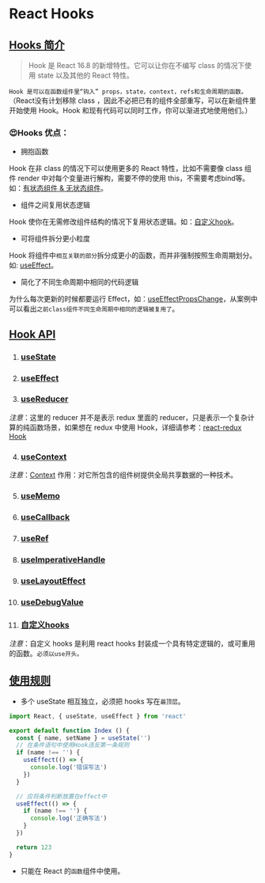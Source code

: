 # React Hooks

## [Hooks 简介](https://zh-hans.reactjs.org/docs/hooks-intro.html)

> Hook 是 React 16.8 的新增特性。它可以让你在不编写 class 的情况下使用 state 以及其他的 React 特性。

`Hook 是可以在函数组件里“钩入” props，state，context，refs和生命周期的函数。`（React没有计划移除 class ，因此不必把已有的组件全部重写，可以在新组件里开始使用 Hook。Hook 和现有代码可以同时工作，你可以渐进式地使用他们。）

### 😍Hooks 优点：

- <p>拥抱函数</p>
Hook 在非 class 的情况下可以使用更多的 React 特性，比如不需要像 class 组件 render 中对每个变量进行解构，需要不停的使用 this，不需要考虑bind等。如：[有状态组件 & 无状态组件](./src/hooks/01_classComponent_hooks.js)。

- <p>组件之间复用状态逻辑</p>
Hook 使你在无需修改组件结构的情况下复用状态逻辑。如：[自定义hook](./src/hooks/11_useDebugValue_customHook.js)。

- <p>可将组件拆分更小粒度</p>
Hook 将组件中`相互关联的部分`拆分成更小的函数，而并非强制按照生命周期划分。如: [useEffect](./src/hooks/03_useEffectChild.js)。

- <p>简化了不同生命周期中相同的代码逻辑</p> 
为什么每次更新的时候都要运行 Effect，如：[useEffectPropsChange](./src/hooks/03_useEffectPropsChange.js)，从案例中可以看出`之前class组件不同生命周期中相同的逻辑被复用了`。


## [Hook API](https://react.docschina.org/docs/hooks-reference.html)

1. ### [useState](./src/hooks/02_useState.js)

2. ### [useEffect](./src/hooks/03_useEffect.js)

3. ### [useReducer](./src/hooks/04_useReducer.js)

*注意*：这里的 reducer 并不是表示 redux 里面的 reducer，只是表示一个复杂计算的纯函数场景，如果想在 redux 中使用 Hook，详细请参考：[react-redux Hook](https://react-redux.js.org/next/api/hooks)

4. ### [useContext](./src/hooks/05_useContext.js)
*注意*：[Context](https://zh-hans.reactjs.org/docs/context.html#___gatsby) 作用：对它所包含的组件树提供全局共享数据的一种技术。

5. ### [useMemo](./src/hooks/06_useMemo.js)

6. ### [useCallback](./src/hooks/07_useCallback.js)

7. ### [useRef](./src/hooks/08_useRef.js)

8. ### [useImperativeHandle](./src/hooks/09_useImperativeHandle.js)

9. ### [useLayoutEffect](./src/hooks/10_useLayoutEffect.js)

10. ### [useDebugValue](./src/hooks/11_useDebugValue_customHook.js)

11. ### [自定义hooks](./src/hooks/11_useDebugValue_customHook.js)
*注意*：自定义 hooks 是利用 react hooks 封装成一个具有特定逻辑的，或可重用的函数。`必须以use开头。`

## [使用规则](https://react.docschina.org/docs/hooks-rules.html)

- 多个 useState 相互独立，必须把 hooks 写在`最顶层`。
```js
import React, { useState, useEffect } from 'react'

export default function Index () {
  const { name, setName } = useState('')
  // 在条件语句中使用Hook违反第一条规则
  if (name !== '') {
    useEffect(() => {
      console.log('错误写法')
    })
  }

  // 应将条件判断放置在effect中
  useEffect(() => {
    if (name !== '') {
      console.log('正确写法')
    }
  })

  return 123
}
```

- 只能在 React 的`函数`组件中使用。
